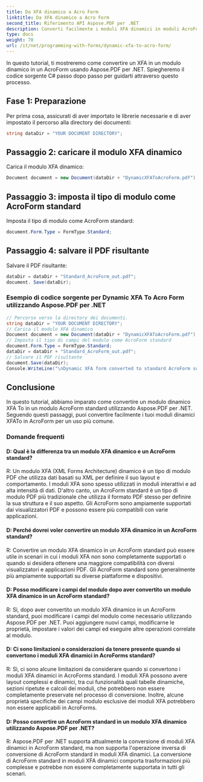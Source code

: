 ```yaml
---
title: Da XFA dinamico a Acro Form
linktitle: Da XFA dinamico a Acro Form
second_title: Riferimento API Aspose.PDF per .NET
description: Converti facilmente i moduli XFA dinamici in moduli AcroForm standard con Aspose.PDF per .NET.
type: docs
weight: 70
url: /it/net/programming-with-forms/dynamic-xfa-to-acro-form/
---
```

In questo tutorial, ti mostreremo come convertire un XFA in un modulo dinamico in un AcroForm usando Aspose.PDF per .NET. Spiegheremo il codice sorgente C# passo dopo passo per guidarti attraverso questo processo.

## Fase 1: Preparazione

Per prima cosa, assicurati di aver importato le librerie necessarie e di aver impostato il percorso alla directory dei documenti:

```csharp
string dataDir = "YOUR DOCUMENT DIRECTORY";
```

## Passaggio 2: caricare il modulo XFA dinamico

Carica il modulo XFA dinamico:

```csharp
Document document = new Document(dataDir + "DynamicXFAToAcroForm.pdf");
```

## Passaggio 3: imposta il tipo di modulo come AcroForm standard

Imposta il tipo di modulo come AcroForm standard:

```csharp
document.Form.Type = FormType.Standard;
```

## Passaggio 4: salvare il PDF risultante

Salvare il PDF risultante:

```csharp
dataDir = dataDir + "Standard_AcroForm_out.pdf";
document. Save(dataDir);
```

### Esempio di codice sorgente per Dynamic XFA To Acro Form utilizzando Aspose.PDF per .NET 
```csharp
// Percorso verso la directory dei documenti.
string dataDir = "YOUR DOCUMENT DIRECTORY";
// Carica il modulo XFA dinamico
Document document = new Document(dataDir + "DynamicXFAToAcroForm.pdf");
// Imposta il tipo di campi del modulo come AcroForm standard
document.Form.Type = FormType.Standard;
dataDir = dataDir + "Standard_AcroForm_out.pdf";
// Salvare il PDF risultante
document.Save(dataDir);
Console.WriteLine("\nDynamic XFA form converted to standard AcroForm successfully.\nFile saved at " + dataDir);
```

## Conclusione

In questo tutorial, abbiamo imparato come convertire un modulo dinamico XFA To in un modulo AcroForm standard utilizzando Aspose.PDF per .NET. Seguendo questi passaggi, puoi convertire facilmente i tuoi moduli dinamici XFATo in AcroForm per un uso più comune.

### Domande frequenti

#### D: Qual è la differenza tra un modulo XFA dinamico e un AcroForm standard?

R: Un modulo XFA (XML Forms Architecture) dinamico è un tipo di modulo PDF che utilizza dati basati su XML per definire il suo layout e comportamento. I moduli XFA sono spesso utilizzati in moduli interattivi e ad alta intensità di dati. D'altro canto, un AcroForm standard è un tipo di modulo PDF più tradizionale che utilizza il formato PDF stesso per definire la sua struttura e il suo aspetto. Gli AcroForm sono ampiamente supportati dai visualizzatori PDF e possono essere più compatibili con varie applicazioni.

#### D: Perché dovrei voler convertire un modulo XFA dinamico in un AcroForm standard?

R: Convertire un modulo XFA dinamico in un AcroForm standard può essere utile in scenari in cui i moduli XFA non sono completamente supportati o quando si desidera ottenere una maggiore compatibilità con diversi visualizzatori e applicazioni PDF. Gli AcroForm standard sono generalmente più ampiamente supportati su diverse piattaforme e dispositivi.

#### D: Posso modificare i campi del modulo dopo aver convertito un modulo XFA dinamico in un AcroForm standard?

R: Sì, dopo aver convertito un modulo XFA dinamico in un AcroForm standard, puoi modificare i campi del modulo come necessario utilizzando Aspose.PDF per .NET. Puoi aggiungere nuovi campi, modificarne le proprietà, impostare i valori dei campi ed eseguire altre operazioni correlate al modulo.

#### D: Ci sono limitazioni o considerazioni da tenere presente quando si convertono i moduli XFA dinamici in AcroForms standard?

R: Sì, ci sono alcune limitazioni da considerare quando si convertono i moduli XFA dinamici in AcroForms standard. I moduli XFA possono avere layout complessi e dinamici, tra cui funzionalità quali tabelle dinamiche, sezioni ripetute e calcoli dei moduli, che potrebbero non essere completamente preservate nel processo di conversione. Inoltre, alcune proprietà specifiche dei campi modulo esclusive dei moduli XFA potrebbero non essere applicabili in AcroForms.

#### D: Posso convertire un AcroForm standard in un modulo XFA dinamico utilizzando Aspose.PDF per .NET?

R: Aspose.PDF per .NET supporta attualmente la conversione di moduli XFA dinamici in AcroForm standard, ma non supporta l'operazione inversa di conversione di AcroForm standard in moduli XFA dinamici. La conversione di AcroForm standard in moduli XFA dinamici comporta trasformazioni più complesse e potrebbe non essere completamente supportata in tutti gli scenari.